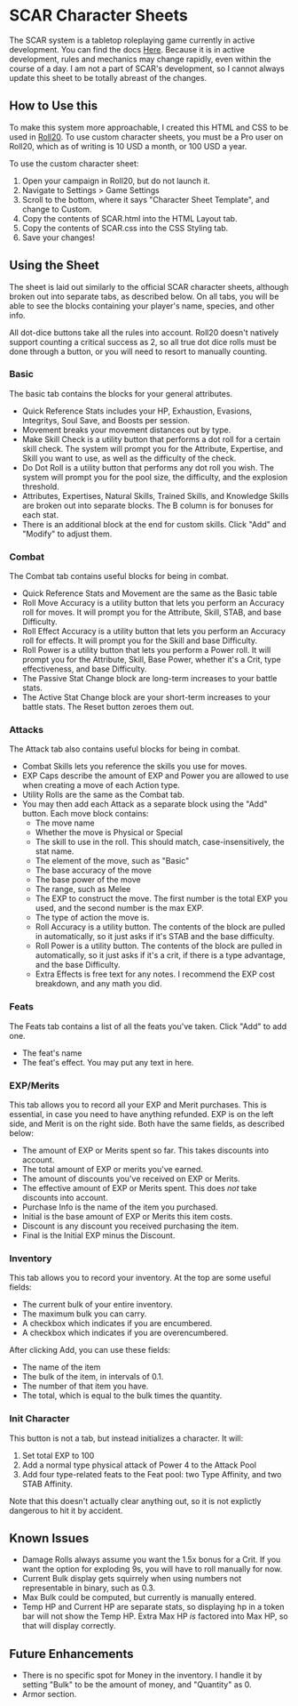 # SCAR Character Sheets
The SCAR system is a tabletop roleplaying game currently in active development. You can find the docs [Here](https://scar-srd.com). Because it is in active development, rules and mechanics may change rapidly, even within the course of a day. I am not a part of SCAR's development, so I cannot always update this sheet to be totally abreast of the changes. 

## How to Use this
To make this system more approachable, I created this HTML and CSS to be used in [Roll20](https://roll20.net). To use custom character sheets, you must be a Pro user on
Roll20, which as of writing is 10 USD a month, or 100 USD a year.

To use the custom character sheet:
1. Open your campaign in Roll20, but do not launch it.
2. Navigate to Settings > Game Settings
3. Scroll to the bottom, where it says "Character Sheet Template", and change to Custom.
4. Copy the contents of SCAR.html into the HTML Layout tab.
5. Copy the contents of SCAR.css into the CSS Styling tab.
6. Save your changes!

## Using the Sheet
The sheet is laid out similarly to the official SCAR character sheets, although broken out into separate tabs, as described below. On all tabs, you will be
able to see the blocks containing your player's name, species, and other info.

All dot-dice buttons take all the rules into account. Roll20 doesn't natively support counting a critical success as 2, so all true dot dice rolls must be done through a button, or you will need to resort to manually counting.

### Basic
The basic tab contains the blocks for your general attributes.
- Quick Reference Stats includes your HP, Exhaustion, Evasions, Integritys, Soul Save, and Boosts per session.
- Movement breaks your movement distances out by type. 
- Make Skill Check is a utility button that performs a dot roll for a certain skill check. The system will prompt you for the Attribute, Expertise, and Skill you want to use, as well as the difficulty of the check.
- Do Dot Roll is a utility button that performs any dot roll you wish. The system will prompt you for the pool size, the difficulty, and the explosion threshold.
- Attributes, Expertises, Natural Skills, Trained Skills, and Knowledge Skills are broken out into separate blocks. The B column is for bonuses for each stat.
- There is an additional block at the end for custom skills. Click "Add" and "Modify" to adjust them.

### Combat
The Combat tab contains useful blocks for being in combat.
- Quick Reference Stats and Movement are the same as the Basic table
- Roll Move Accuracy is a utility button that lets you perform an Accuracy roll for moves. It will prompt you for the Attribute, Skill, STAB, and base Difficulty.
- Roll Effect Accuracy is a utility button that lets you perform an Accuracy roll for effects. It will prompt you for the Skill and base Difficulty.
- Roll Power is a utility button that lets you perform a Power roll. It will prompt you for the Attribute, Skill, Base Power, whether it's a Crit, type effectiveness, and base Difficulty.
- The Passive Stat Change block are long-term increases to your battle stats.
- The Active Stat Change block are your short-term increases to your battle stats. The Reset button zeroes them out.

### Attacks
The Attack tab also contains useful blocks for being in combat.
- Combat Skills lets you reference the skills you use for moves.
- EXP Caps describe the amount of EXP and Power you are allowed to use when creating a move of each Action type.
- Utility Rolls are the same as the Combat tab.
- You may then add each Attack as a separate block using the "Add" button. Each move block contains:
    - The move name
    - Whether the move is Physical or Special
    - The skill to use in the roll. This should match, case-insensitively, the stat name.
    - The element of the move, such as "Basic"
    - The base accuracy of the move
    - The base power of the move
    - The range, such as Melee
    - The EXP to construct the move. The first number is the total EXP you used, and the second number is the max EXP.
    - The type of action the move is.
    - Roll Accuracy is a utility button. The contents of the block are pulled in automatically, so it just asks if it's STAB and the base difficulty.
    - Roll Power is a utility button. The contents of the block are pulled in automatically, so it just asks if it's a crit, if there is a type advantage, and the base Difficulty.
    - Extra Effects is free text for any notes. I recommend the EXP cost breakdown, and any math you did.

### Feats
The Feats tab contains a list of all the feats you've taken. Click "Add" to add one.
- The feat's name
- The feat's effect. You may put any text in here.

### EXP/Merits
This tab allows you to record all your EXP and Merit purchases. This is essential, in case you need to have anything refunded. EXP is on the left side, and Merit is on the right side. Both have the same fields, as described below:
- The amount of EXP or Merits spent so far. This takes discounts into account.
- The total amount of EXP or merits you've earned.
- The amount of discounts you've received on EXP or Merits.
- The effective amount of EXP or Merits spent. This does *not* take discounts into account.
- Purchase Info is the name of the item you purchased.
- Initial is the base amount of EXP or Merits this item costs.
- Discount is any discount you received purchasing the item.
- Final is the Initial EXP minus the Discount.

### Inventory
This tab allows you to record your inventory. At the top are some useful fields:
- The current bulk of your entire inventory.
- The maximum bulk you can carry.
- A checkbox which indicates if you are encumbered.
- A checkbox which indicates if you are overencumbered.

After clicking Add, you can use these fields:
- The name of the item
- The bulk of the item, in intervals of 0.1.
- The number of that item you have.
- The total, which is equal to the bulk times the quantity.

### Init Character
This button is not a tab, but instead initializes a character. It will:
1. Set total EXP to 100
2. Add a normal type physical attack of Power 4 to the Attack Pool
3. Add four type-related feats to the Feat pool: two Type Affinity, and two STAB Affinity.

Note that this doesn't actually clear anything out, so it is not explictly dangerous to hit it by accident.

## Known Issues
- Damage Rolls always assume you want the 1.5x bonus for a Crit. If you want the option for exploding 9s, you will have to roll manually for now.
- Current Bulk display gets squirrely when using numbers not representable in binary, such as 0.3. 
- Max Bulk could be computed, but currently is manually entered.
- Temp HP and Current HP are separate stats, so displaying hp in a token bar will not show the Temp HP. Extra Max HP *is* factored into Max HP, so that will display correctly.

## Future Enhancements
- There is no specific spot for Money in the inventory. I handle it by setting "Bulk" to be the amount of money, and "Quantity" as 0.
- Armor section.